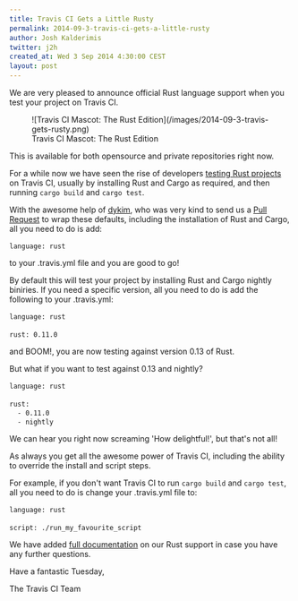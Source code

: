 ```yaml
---
title: Travis CI Gets a Little Rusty
permalink: 2014-09-3-travis-ci-gets-a-little-rusty
author: Josh Kalderimis
twitter: j2h
created_at: Wed 3 Sep 2014 4:30:00 CEST
layout: post
---
```


We are very pleased to announce official Rust language support when you
test your project on Travis CI.

<figure class="smaller right">
  ![Travis CI Mascot: The Rust Edition](/images/2014-09-3-travis-gets-rusty.png)
  <figcaption>Travis CI Mascot: The Rust Edition</figcaption>
</figure>

This is available for both opensource and private repositories right now.

For a while now we have seen the rise of developers
[testing Rust projects](http://bettong.net/2014/05/09/how-to-test-rust-on-travis-ci/)
on Travis CI, usually by installing Rust and Cargo as required, and then running
`cargo build` and `cargo test`.

With the awesome help of [dykim](https://github.com/dyrim), who was very kind
to send us a [Pull Request](https://github.com/travis-ci/travis-build/pull/264)
to wrap these defaults, including the installation of Rust and Cargo, all you
need to do is add:

    language: rust

to your .travis.yml file and you are good to go!

By default this will test your project by installing Rust and Cargo nightly
biniries. If you need a specific version, all you need to do is add the
following to your .travis.yml:

    language: rust

    rust: 0.11.0

and BOOM!, you are now testing against version 0.13 of Rust.

But what if you want to test against 0.13 and nightly?

    language: rust

    rust:
      - 0.11.0
      - nightly

We can hear you right now screaming 'How delightful!', but that's not all!

As always you get all the awesome power of Travis CI, including the ability to
override the install and script steps.

For example, if you don't want Travis CI to run `cargo build` and `cargo test`,
all you need to do is change your .travis.yml file to:

    language: rust

    script: ./run_my_favourite_script

We have added [full documentation](http://docs.travis-ci.com/user/languages/rust/)
on our Rust support in case you have any further questions.

Have a fantastic Tuesday,

The Travis CI Team
